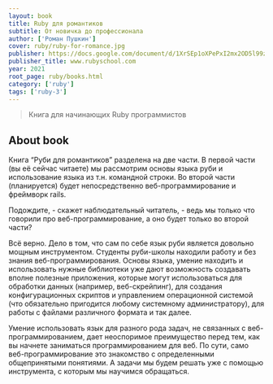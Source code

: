 ```yaml
---
layout: book
title: Ruby для романтиков
subtitle: От новичка до профессионала
author: ['Роман Пушкин']
cover: ruby/ruby-for-romance.jpg
publisher: https://docs.google.com/document/d/1XrSEp1oXPePxI2mx2OD5l99zwkhhJbod2m9QK_0gOqs/edit
publisher_title: www.rubyschool.com
year: 2021
root_page: ruby/books.html
category: ['ruby']
tags: ['ruby-3']
---
```



> Книга для начинающих Ruby программистов 

## About book

Книга “Руби для романтиков” разделена на две части. В первой части (вы её сейчас читаете) мы рассмотрим основы языка руби и использование языка из т.н. командной строки. Во второй части (планируется) будет непосредственно веб-программирование и фреймворк rails.

Подождите, - скажет наблюдательный читатель, - ведь мы только что говорили про веб-программирование, а оно будет только во второй части?

Всё верно. Дело в том, что сам по себе язык руби является довольно мощным инструментом. Студенты руби-школы находили работу и без знания веб-программирования. Основы языка, умение находить и использовать нужные библиотеки уже дают возможность создавать вполне полезные приложения, которые могут использоваться для обработки данных (например, веб-скрейпинг), для создания конфигурационных скриптов и управлением операционной системой (что обязательно пригодится любому системному администратору), для работы с файлами различного формата и так далее.

Умение использовать язык для разного рода задач, не связанных с веб-программированием, дает неоспоримое преимущество перед тем, как вы начнете заниматься программированием для веб. По сути, само веб-программирование это знакомство с определенными общепринятыми понятиями. А задачи мы будем решать уже с помощью инструмента, с которым мы научимся обращаться.
